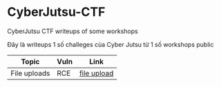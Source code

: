 # CyberJutsu-CTF
CyberJutsu CTF writeups of some workshops

Đây là writeups 1 số challeges của Cyber Jutsu từ 1 số workshops public

| Topic | Vuln | Link |
| --- | --- | --- |
| File uploads | RCE | [file upload](./file-uploads) |
